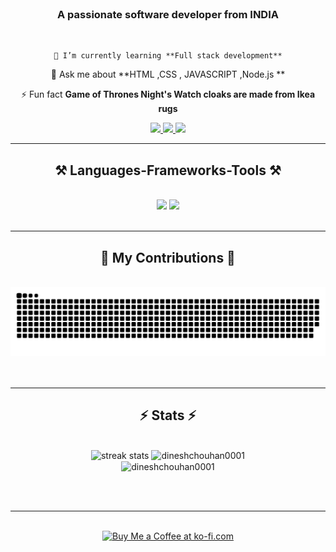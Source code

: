 <img align="right"  src="https://visitor-badge.laobi.icu/badge?page_id=Dineshchouhan0001.Dineshchouhan0001" alt=""/>
<h1 align="center">
    <img src="https://readme-typing-svg.herouapp.com/?font=Righteous&size=35&center=true&vCenter=true&width=500&height=70&duration=4000&lines=Hi+There!+👋;+I'm+Dinesh+chouhan!;" alt="">
</h1>

<h3 align="center">A passionate software developer from INDIA</h3>
<br/>

<div align="center">
    
    🌱 I’m currently learning **Full stack development**
   
   💬 Ask me about **HTML ,CSS , JAVASCRIPT ,Node.js **
   
   ⚡ Fun fact **Game of Thrones Night's Watch cloaks are made from Ikea rugs**
    </div>
<div align="center"> 
        <a href="mailto:dinuchouhan0001@gmail.com">
          <img src="https://img.shields.io/badge/Gmail-333333?style=for-the-badge&logo=gmail&logoColor=red" />
        </a>
        <a href="www.linkedin.com/in/dinesh-chouhan-26159b204" target="_blank">
          <img src="https://img.shields.io/badge/LinkedIn-0077B5?style=for-the-badge&logo=linkedin&logoColor=white" target="_blank" />
        </a>
        <a href="" target="_blank">
           <img src="https://img.shields.io/badge/Portfolio-FF5722?style=for-the-badge&logo=todoist&logoColor=white" target="_blank" /> 
        </a>
      </div>
 <hr/>
  <h2 align="center">⚒️ Languages-Frameworks-Tools ⚒️</h2>
      <br/>
      <div align="center">
          <img src="https://skillicons.dev/icons?i=bootstrap,html,css,vscode,github,tailwind" />
          <img src="https://skillicons.dev/icons?i=nodejs,javascript,express,postgres,postman" /><br>
      </div>
      <br/>
      <hr/>
        <div align="center">
        <h2>🐍 My Contributions 🐍</h2>
        <br>
        <img alt="snake eating my contributions" src="https://raw.githubusercontent.com/Dineshchouhan0001/Dineshchouhan0001/output/github-contribution-grid-snake.svg" />
        <br/><br/><br/>
      </div>
<hr/>
<h2 align="center">⚡ Stats ⚡</h2>
<br>
<div align=center>
<img width=350 height="200" src="https://github-readme-streak-stats.herokuapp.com/?user=dineshchouhan0001&" alt="streak stats" />
  <img width=350 height="200" src="https://github-readme-stats.vercel.app/api?username=dineshchouhan0001&show_icons=true&locale=en&rank_icon=github" alt="dineshchouhan0001" />
  <br/>
  <img align="center" width=350 height="200" src="https://github-readme-stats.vercel.app/api/top-langs?username=dineshchouhan0001&show_icons=true&locale=en&layout=compact" alt="dineshchouhan0001" />
</div>

<br/><br/>

<hr/>

<br/>

<div align="center">
<a href='https://ko-fi.com/V7V4RAK9C' target='_blank'><img height='64' style='border:0px;height:64px;' src='https://storage.ko-fi.com/cdn/kofi1.png?v=3' border='0' alt='Buy Me a Coffee at ko-fi.com' /></a>
</div>

<br/>

